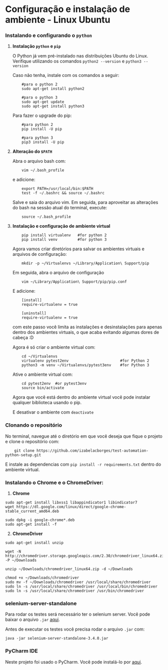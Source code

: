 # Configuração e instalação de ambiente - Linux Ubuntu

### Instalando e configurando o `python`
1. __Instalação `python` e `pip`__
    
    O Python já vem pré-instalado nas distribuições Ubuntu do Linux.
    Verifique utilizando os comandos `python2 --version` e `python3 --version`
    
    Caso não tenha, instale com os comandos a seguir:
    ```shell
        #para o python 2
        sudo apt-get install python2
        
        #para o python 3
        sudo apt-get update
        sudo apt-get install python3
    ```
    
    Para fazer o upgrade do pip:
    ```shell
        #para python 2
        pip install -U pip
        
        #para python 3
        pip3 install -U pip
    ```
    
2. __Alteração do `$PATH`__

    Abra o arquivo bash com:
    ```shell
        vim ~/.bash_profile
    ```
    e adicione:
    ```shell
        export PATH=/usr/local/bin:$PATH
        test -f ~/.bashrc && source ~/.bashrc
    ```
    Salve e saia do arquivo vim. Em seguida, para aproveitar as alterações do bash na sessão atual do terminal, execute:
    ```shell
        source ~/.bash_profile
    ```
3. __Instalação e configuração de ambiente virtual__
    
    ```shell
        pip install virtualenv   #for python 2
        pip install venv         #for python 3
    ```
    Agora vamos criar diretórios para salvar os ambientes virtuais e arquivos de configuração:
    ```shell
        mkdir -p ~/Virtualenvs ~/Library/Application\ Support/pip
    ```
    Em seguida, abra o arquivo de configuração
    ```shell
        vim ~/Library/Application\ Support/pip/pip.conf
    ```
    E adicione:
    ```shell
        [install]
        require-virtualenv = true

        [uninstall]
        require-virtualenv = true
    ```
    com este passo você limita as instalações e desinstalações para apenas dentro dos ambientes virtuais, o que acaba evitando algumas dores de cabeça :D
    
    Agora é só criar o ambiente virtual com:
    ```shell
        cd ~/Virtualenvs
        virtualenv pytest2env                       #for Python 2
        python3 -m venv ~/Virtualenvs/pytest3env    #for Python 3
    ```
    Ative o ambiente virtual com: 
    ```shell
        cd pytest2env  #or pytest3env
        source bin/activate
    ```
    Agora que você está dentro do ambiente virtual você pode instalar qualquer biblioteca usando o pip.
    
    E desativar o ambiente com `deactivate`

### Clonando o repositório
No terminal, navegue até o diretório em que você deseja que fique o projeto e clone o repositório com:
```shell
    git clone https://github.com/izabelacborges/test-automation-python-setup.git
```
E instale as dependencias com `pip install -r requirements.txt` dentro do ambiente virtual.

### Instalando o Chrome e o ChromeDriver:
1. __Chrome__

```shell
sudo apt-get install libxss1 libappindicator1 libindicator7
wget https://dl.google.com/linux/direct/google-chrome-stable_current_amd64.deb

sudo dpkg -i google-chrome*.deb
sudo apt-get install -f
```
2. __ChromeDriver__

```shell
sudo apt-get install unzip

wget -N http://chromedriver.storage.googleapis.com/2.30/chromedriver_linux64.zip -P ~/Downloads
    
unzip ~/Downloads/chromedriver_linux64.zip -d ~/Downloads
    
chmod +x ~/Downloads/chromedriver
sudo mv -f ~/Downloads/chromedriver /usr/local/share/chromedriver
sudo ln -s /usr/local/share/chromedriver /usr/local/bin/chromedriver
sudo ln -s /usr/local/share/chromedriver /usr/bin/chromedriver
```

### selenium-server-standalone
Para rodar os testes será necessário ter o selenium server. Você pode baixar o arquivo `.jar` [aqui](https://goo.gl/s4o9Vx).

Antes de executar os testes você precisa rodar o arquivo `.jar` com:
```shell
java -jar selenium-server-standalone-3.4.0.jar
```

### PyCharm IDE
Neste projeto foi usado o PyCharm. Você pode instalá-lo por [aqui](https://www.jetbrains.com/pycharm/download/).
